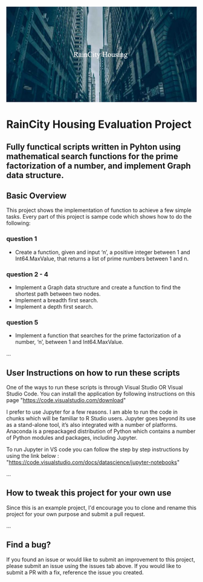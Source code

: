 ![](https://github.com/tinasheadm/RainCity_Housing/blob/main/Bannner.png)
# RainCity Housing Evaluation Project 

## Fully functical scripts written in Pyhton using mathematical search functions for the prime factorization of a number, and implement Graph data structure.  

## Basic Overview
This project shows the implementation of function to achieve a few simple tasks. Every part of this project is sampe 
code which shows how to do the following:

### question 1
* Create a function, given and input ‘n’, a positive integer between 1 and Int64.MaxValue, that returns a list of prime numbers between 1 and n.

### question 2 - 4
* Implement a Graph data structure and create a function to find the shortest path between two nodes. 
* Implement a breadth first search.
* Implement a depth first search.

### question 5
* Implement a function that searches for the prime factorization of a number, ‘n’, between 1 and Int64.MaxValue. 

...
## User Instructions on how to run these scripts

One of the ways to run these scripts is through Visual Studio OR Visual Studio Code. You can install the application by following instructions on this page
"https://code.visualstudio.com/download"

 I prefer to use Jupyter for a few reasons. I am able to run the code in chunks which will be familiar to R Studio users. 
 Jupyter goes beyond its use as a stand-alone tool, it’s also integrated with a number of platforms. Anaconda is a prepackaged distribution of Python 
 which contains a number of Python modules and packages, including Jupyter.
 
 To run Jupyter in VS code you can follow the step by step instructions by using the link below :
 "https://code.visualstudio.com/docs/datascience/jupyter-notebooks"
 
 ...
 ## How to tweak this project for your own use
 
 Since this is an example project, I'd encourage you to clone and rename this project for your own purpose and submit a pull request.
 
 ...
 ## Find a bug?
 
 If you found an issue or would like to submit an improvement to this project, please submit an issue using the issues tab above. 
 If you would like to submit a PR with a fix, reference the issue you created.
 
